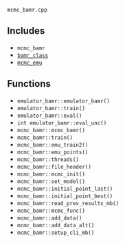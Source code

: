 `mcmc_bamr.cpp`

## Includes
 - `mcmc_bamr` 
 - [`bamr_class`](./bamr_class.md) 
 - [`mcmc_emu`](./mcmc_emu.md) 

## Functions
 - `emulator_bamr::emulator_bamr()` 
 - `emulator_bamr::train()`
 - `emulator_bamr::eval()`
 - `int emulator_bamr::eval_unc()`
 - `mcmc_bamr::mcmc_bamr()`
 - `mcmc_bamr::train()`
 - `mcmc_bamr::emu_train2()`
 - `mcmc_bamr::emu_points()`
 - `mcmc_bamr::threads()`
 - `mcmc_bamr::file_header()`
 - `mcmc_bamr::mcmc_init()`
 - `mcmc_bamr::set_model()`
 - `mcmc_bamr::initial_point_last()`
 - `mcmc_bamr::initial_point_best()`
 - `mcmc_bamr::read_prev_results_mb()`
 - `mcmc_bamr::mcmc_func()`
 - `mcmc_bamr::add_data()`
 - `mcmc_bamr::add_data_alt()`
 - `mcmc_bamr::setup_cli_mb()`
 
